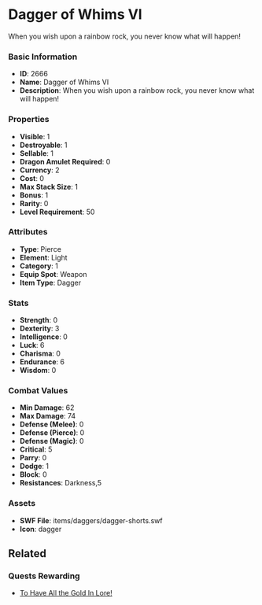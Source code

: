 # Dagger of Whims VI

When you wish upon a rainbow rock, you never know what will happen!  

### Basic Information

- **ID**: 2666
- **Name**: Dagger of Whims VI
- **Description**: When you wish upon a rainbow rock, you never know what will happen!  

### Properties

- **Visible**: 1
- **Destroyable**: 1
- **Sellable**: 1
- **Dragon Amulet Required**: 0
- **Currency**: 2
- **Cost**: 0
- **Max Stack Size**: 1
- **Bonus**: 1
- **Rarity**: 0
- **Level Requirement**: 50

### Attributes

- **Type**: Pierce
- **Element**: Light
- **Category**: 1
- **Equip Spot**: Weapon
- **Item Type**: Dagger

### Stats

- **Strength**: 0
- **Dexterity**: 3
- **Intelligence**: 0
- **Luck**: 6
- **Charisma**: 0
- **Endurance**: 6
- **Wisdom**: 0

### Combat Values

- **Min Damage**: 62
- **Max Damage**: 74
- **Defense (Melee)**: 0
- **Defense (Pierce)**: 0
- **Defense (Magic)**: 0
- **Critical**: 5
- **Parry**: 0
- **Dodge**: 1
- **Block**: 0
- **Resistances**: Darkness,5

### Assets

- **SWF File**: items/daggers/dagger-shorts.swf
- **Icon**: dagger

## Related

### Quests Rewarding

- [To Have All the Gold In Lore!](../quests/442-to-have-all-the-gold-in-lore.md)

